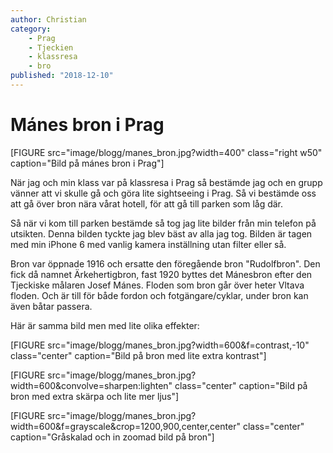 ```yaml
---
author: Christian
category:
    - Prag
    - Tjeckien
    - klassresa
    - bro
published: "2018-12-10"
---
```

Mánes bron i Prag
==================================

[FIGURE src="image/blogg/manes_bron.jpg?width=400" class="right w50" caption="Bild på mánes bron i Prag"]

När jag och min klass var på klassresa i Prag så bestämde jag och en grupp vänner att vi skulle gå och göra lite sightseeing i Prag.
Så vi bestämde oss att gå över bron nära vårat hotell, för att gå till parken som låg där.

<!--more-->

Så när vi kom till parken bestämde så tog jag lite bilder från min telefon på utsikten. Denna bilden tyckte jag blev bäst av alla jag tog. Bilden är tagen med min iPhone 6 med vanlig kamera inställning utan filter eller så.

Bron var öppnade 1916 och ersatte den föregående bron "Rudolfbron". 
Den fick då namnet Ärkehertigbron, fast 1920 byttes det Mánesbron efter den Tjeckiske målaren Josef Mánes. Floden som bron går över heter Vltava floden.
Och är till för både fordon och fotgängare/cyklar, under bron kan även båtar passera.

Här är samma bild men med lite olika effekter:

[FIGURE src="image/blogg/manes_bron.jpg?width=600&f=contrast,-10" class="center" caption="Bild på bron med lite extra kontrast"]

[FIGURE src="image/blogg/manes_bron.jpg?width=600&convolve=sharpen:lighten" class="center" caption="Bild på bron med extra skärpa och lite mer ljus"]

[FIGURE src="image/blogg/manes_bron.jpg?width=600&f=grayscale&crop=1200,900,center,center" class="center" caption="Gråskalad och in zoomad bild på bron"]


